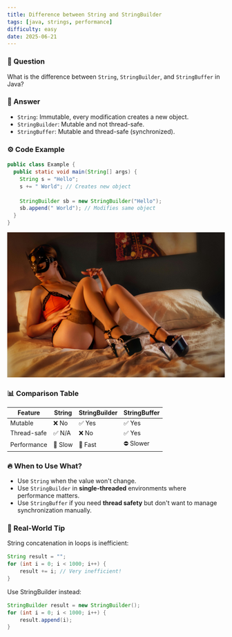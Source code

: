 ```yaml
---
title: Difference between String and StringBuilder
tags: [java, strings, performance]
difficulty: easy
date: 2025-06-21
---
```


### 📌 Question  
What is the difference between `String`, `StringBuilder`, and `StringBuffer` in Java?

### 🧠 Answer

- `String`: Immutable, every modification creates a new object.
- `StringBuilder`: Mutable and not thread-safe.
- `StringBuffer`: Mutable and thread-safe (synchronized).

### ⚙️ Code Example

```java
public class Example {
  public static void main(String[] args) {
    String s = "Hello";
    s += " World"; // Creates new object

    StringBuilder sb = new StringBuilder("Hello");
    sb.append(" World"); // Modifies same object
  }
}
```

![image](/images/image.jpg)

### 📊 Comparison Table

| Feature        | String     | StringBuilder | StringBuffer |
|----------------|------------|---------------|--------------|
| Mutable        | ❌ No      | ✅ Yes        | ✅ Yes       |
| Thread-safe    | ✅ N/A     | ❌ No         | ✅ Yes       |
| Performance    | 🚫 Slow    | 🚀 Fast       | ⛔ Slower    |

### 🔥 When to Use What?

- Use `String` when the value won't change.
- Use `StringBuilder` in **single-threaded** environments where performance matters.
- Use `StringBuffer` if you need **thread safety** but don't want to manage synchronization manually.

### 🧪 Real-World Tip

String concatenation in loops is inefficient:

```java
String result = "";
for (int i = 0; i < 1000; i++) {
    result += i; // Very inefficient!
}
```

Use StringBuilder instead:

```java
StringBuilder result = new StringBuilder();
for (int i = 0; i < 1000; i++) {
    result.append(i);
}
```


